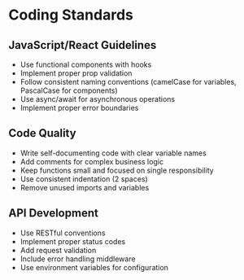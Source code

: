 # Coding Standards

## JavaScript/React Guidelines

- Use functional components with hooks
- Implement proper prop validation
- Follow consistent naming conventions (camelCase for variables, PascalCase for components)
- Use async/await for asynchronous operations
- Implement proper error boundaries

## Code Quality

- Write self-documenting code with clear variable names
- Add comments for complex business logic
- Keep functions small and focused on single responsibility
- Use consistent indentation (2 spaces)
- Remove unused imports and variables

## API Development

- Use RESTful conventions
- Implement proper status codes
- Add request validation
- Include error handling middleware
- Use environment variables for configuration
